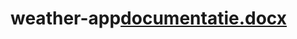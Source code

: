 # weather-app[documentatie.docx](https://github.com/adisoim/weather-app/files/11200859/documentatie.docx)
